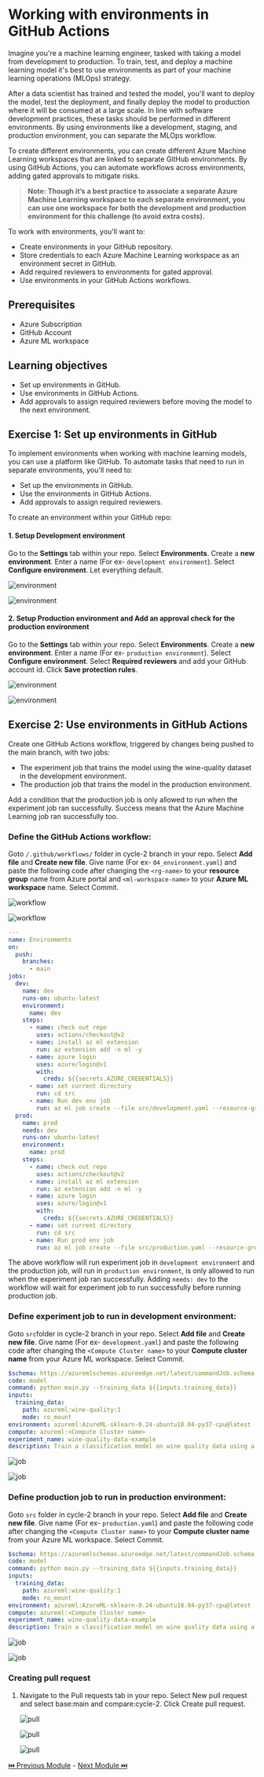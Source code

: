 # Working with environments in GitHub Actions

Imagine you're a machine learning engineer, tasked with taking a model from development to production. To train, test, and deploy a machine learning model it's best to use environments as part of your machine learning operations (MLOps) strategy.

After a data scientist has trained and tested the model, you'll want to deploy the model, test the deployment, and finally deploy the model to production where it will be consumed at a large scale. In line with software development practices, these tasks should be performed in different environments. By using environments like a development, staging, and production environment, you can separate the MLOps workflow.

To create different environments, you can create different Azure Machine Learning workspaces that are linked to separate GitHub environments. By using GitHub Actions, you can automate workflows across environments, adding gated approvals to mitigate risks.

> **Note: Though it’s a best practice to associate a separate Azure Machine Learning workspace to each separate environment, you can use one workspace for both the development and production environment for this challenge (to avoid extra costs).**

To work with environments, you'll want to:

- Create environments in your GitHub repository.
- Store credentials to each Azure Machine Learning workspace as an environment secret in GitHub.
- Add required reviewers to environments for gated approval.
- Use environments in your GitHub Actions workflows.

## Prerequisites

- Azure Subscription
- GitHub Account
- Azure ML workspace

## Learning objectives

- Set up environments in GitHub.
- Use environments in GitHub Actions.
- Add approvals to assign required reviewers before moving the model to the next environment.

## Exercise 1: Set up environments in GitHub

To implement environments when working with machine learning models, you can use a platform like GitHub. To automate tasks that need to run in separate environments, you'll need to:

- Set up the environments in GitHub.
- Use the environments in GitHub Actions.
- Add approvals to assign required reviewers.

To create an environment within your GitHub repo:

#### 1. Setup Development environment

Go to the **Settings** tab within your repo. Select **Environments**. Create a **new environment**. Enter a name (For ex- ```development environment```). Select **Configure environment**. Let everything default.
    
   ![environment](./assets/1_environment.jpg "environment")
    
   ![environment](./assets/2_dev.jpg "environment")

#### 2. Setup Production environment and Add an approval check for the production environment

Go to the **Settings** tab within your repo. Select **Environments**. Create a **new environment**. Enter a name (For ex- ```production environment```). Select **Configure environment**. Select **Required reviewers** and add your GitHub account id. Click **Save protection rules**.
    
   ![environment](./assets/3_prod.jpg "environment")
    
   ![environment](./assets/4_prod.jpg "environment")

## Exercise 2: Use environments in GitHub Actions

Create one GitHub Actions workflow, triggered by changes being pushed to the main branch, with two jobs:

- The experiment job that trains the model using the wine-quality dataset in the development environment.
- The production job that trains the model in the production environment.

Add a condition that the production job is only allowed to run when the experiment job ran successfully. Success means that the Azure Machine Learning job ran successfully too.

### Define the GitHub Actions workflow:

Goto ```/.github/workflows/``` folder in cycle-2 branch in your repo. Select **Add file** and **Create new file**. Give name (For ex- ```04_environment.yaml```) and paste the following code after changing the ```<rg-name>``` to your **resource group** name from Azure portal and ```<ml-workspace-name>``` to your **Azure ML workspace** name. Select Commit.
    
   ![workflow](./assets/5_workflow.jpg "workflow")
   
   ![workflow](./assets/6_workflow.jpg "workflow")

```yaml
---
name: Environments
on:
  push:
    branches:
      - main
jobs:
  dev:
    name: dev
    runs-on: ubuntu-latest
    environment:
      name: dev
    steps:
      - name: check out repo
        uses: actions/checkout@v2
      - name: install az ml extension
        run: az extension add -n ml -y
      - name: azure login
        uses: azure/login@v1
        with:
          creds: ${{secrets.AZURE_CREDENTIALS}}
      - name: set current directory
        run: cd src
      - name: Run dev env job
        run: az ml job create --file src/development.yaml --resource-group <rg-name> --workspace-name <ml-workspace-name> --stream
  prod:
    name: prod
    needs: dev
    runs-on: ubuntu-latest
    environment:
      name: prod
    steps:
      - name: check out repo
        uses: actions/checkout@v2
      - name: install az ml extension
        run: az extension add -n ml -y
      - name: azure login
        uses: azure/login@v1
        with:
          creds: ${{secrets.AZURE_CREDENTIALS}}
      - name: set current directory
        run: cd src
      - name: Run prod env job
        run: az ml job create --file src/production.yaml --resource-group <rg-name> --workspace-name <ml-workspace-name> --stream  
 ```
The above workflow will run experiment job in ```development environment``` and the production job, will run in ```production environment```, is only allowed to run when the experiment job ran successfully. Adding ```needs: dev``` to the workflow will wait for experiment job to run successfully before running production job. 

### Define experiment job to run in **development environment**:

Goto ```src```folder in cycle-2 branch in your repo. Select **Add file** and **Create new file**. Give name (For ex- ```development.yaml```) and paste the following code after changing the ```<Compute Cluster name>``` to your **Compute cluster name** from your Azure ML workspace. Select Commit.

```yaml
$schema: https://azuremlschemas.azureedge.net/latest/commandJob.schema.json
code: model
command: python main.py --training_data ${{inputs.training_data}}
inputs:
  training_data: 
    path: azureml:wine-quality:1
    mode: ro_mount  
environment: azureml:AzureML-sklearn-0.24-ubuntu18.04-py37-cpu@latest
compute: azureml:<Compute Cluster name>
experiment_name: wine-quality-data-example
description: Train a classification model on wine quality data using a registered dataset as input.
```

   ![job](./assets/7_job.jpg "job")
   
   ![job](./assets/8_job.jpg "job")

### Define production job to run in **production environment**:

Goto ```src``` folder in cycle-2 branch in your repo. Select **Add file** and **Create new file**. Give name (For ex- ```production.yaml```) and paste the following code after changing the ```<Compute Cluster name>``` to your **Compute cluster name** from your Azure ML workspace. Select Commit.

```yaml
$schema: https://azuremlschemas.azureedge.net/latest/commandJob.schema.json
code: model
command: python main.py --training_data ${{inputs.training_data}}
inputs:
  training_data: 
    path: azureml:wine-quality:1
    mode: ro_mount  
environment: azureml:AzureML-sklearn-0.24-ubuntu18.04-py37-cpu@latest
compute: azureml:<Compute Cluster name>
experiment_name: wine-quality-data-example
description: Train a classification model on wine quality data using a registered dataset as input.
```
  
   ![job](./assets/9_job.jpg "job")
   
   ![job](./assets/10_job.jpg "job")

### Creating pull request

1. Navigate to the Pull requests tab in your repo. Select New pull request and select base:main and compare:cycle-2. Click Create pull request.

    ![pull](./assets/11_pull.jpg "pull")
   
    ![pull](./assets/12_pull.jpg "pull")
   
    ![pull](./assets/13_pull.jpg "pull")

[ ⏮️ Previous Module](../4_working-with-linting-and-unit-testing-in-github-actions/documentation.md) - [Next Module ⏭️ ](../6_deploying-a-model-with-github-actions/documentation.md)
